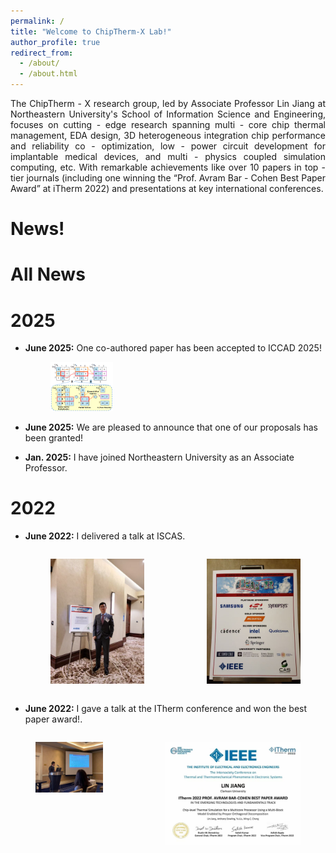 ```yaml
---
permalink: /
title: "Welcome to ChipTherm-X Lab!"
author_profile: true
redirect_from: 
  - /about/
  - /about.html
---
```

<div style="text-align: justify;">
The ChipTherm - X research group, led by Associate Professor Lin Jiang at Northeastern University's School of Information Science and Engineering, focuses on cutting - edge research spanning multi - core chip thermal management, EDA design, 3D heterogeneous integration chip performance and reliability co - optimization, low - power circuit development for implantable medical devices, and multi - physics coupled simulation computing, etc. With remarkable achievements like over 10 papers in top - tier journals (including one winning the “Prof. Avram Bar - Cohen Best Paper Award” at iTherm 2022) and presentations at key international conferences.
</div>


News!
======

All News
======

2025
======
- **June 2025:** One co-authored paper has been accepted to ICCAD 2025!
  
  <figure>
  <img src="images/ICCAD.png" alt="" width="100">
  <figcaption> </figcaption>
  </figure>
- **June 2025:** We are pleased to announce that one of our proposals has been granted!
- **Jan. 2025:** I have joined Northeastern University as an Associate Professor.


2022
=====
- **June 2022:** I delivered a talk at ISCAS.
  <div style="display: flex; gap: 20px;">
  <figure>
    <img src="images/ISCAS1.jpg" alt="" width="300">
  </figure>

  <figure>
    <img src="images/ISCAS2.jpg" alt=" " width="300">
  </figure>
  </div>

-  **June 2022:** I gave a talk at the ITherm conference and won the best paper award!.
 
  <div style="display: flex; gap: 20px;">
  <figure>
    <img src="images/ITherm1.jpg" alt="" width="300">
  </figure>

  <figure>
    <img src="images/BPA.jpg" alt=" " width="600">
  </figure>
  </div>
  







